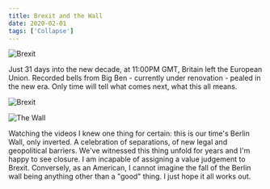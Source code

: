 ```yaml
---
title: Brexit and the Wall
date: 2020-02-01
tags: ['Collapse']
---
```


![Brexit](/rm_ation/images/brexit-big-ben.png)

Just 31 days into the new decade, at 11:00PM GMT, Britain left the European Union. Recorded bells from Big Ben - currently under renovation - pealed in the new era. Only time will tell what comes next, what this all means.

<!--x-->

![Brexit](/rm_ation/images/brexit-celebration.png)

![The Wall](/rm_ation/images/the-wall.jpg)

Watching the videos I knew one thing for certain: this is our time's Berlin Wall, only inverted. A celebration of separations, of new legal and geopolitical barriers. We've witnessed this thing unfold for years and I'm happy to see closure. I am incapable of assigning a value judgement to Brexit. Conversely, as an American, I cannot imagine the fall of the Berlin wall being anything other than a "good" thing. I just hope it all works out.
